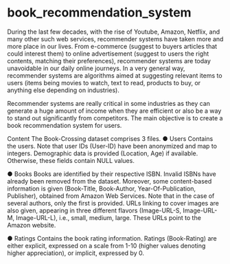 # book_recommendation_system
During the last few decades, with the rise of Youtube, Amazon, Netflix, and many other such web services, recommender systems have taken more and more place in our lives. From e-commerce (suggest to buyers articles that could interest them) to online advertisement (suggest to users the right contents, matching their preferences), recommender systems are today unavoidable in our daily online journeys. In a very general way, recommender systems are algorithms aimed at suggesting relevant items to users (items being movies to watch, text to read, products to buy, or anything else depending on industries). 

Recommender systems are really critical in some industries as they can generate a huge amount of income when they are efficient or also be a way to stand out significantly from competitors. The main objective is to create a book recommendation system for users.  

Content The Book-Crossing dataset comprises 3 files. 
● Users Contains the users. Note that user IDs (User-ID) have been anonymized and map to integers. Demographic data is provided (Location, Age) if available. Otherwise, these fields contain NULL values. 

● Books Books are identified by their respective ISBN. Invalid ISBNs have already been removed from the dataset. Moreover, some content-based information is given (Book-Title, Book-Author, Year-Of-Publication, Publisher), obtained from Amazon Web Services. Note that in the case of several authors, only the first is provided. URLs linking to cover images are also given, appearing in three different flavors (Image-URL-S, Image-URL-M, Image-URL-L), i.e., small, medium, large. These URLs point to the Amazon website. 

● Ratings Contains the book rating information. Ratings (Book-Rating) are either explicit, expressed on a scale from 1-10 (higher values denoting higher appreciation), or implicit, expressed by 0.
